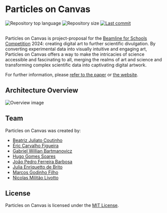 # Particles on Canvas

<div align="start">
  <img src="https://img.shields.io/github/languages/top/ojpbarbosa/particles-on-canvas.svg" alt="Repository top language">
  <img src="https://img.shields.io/github/repo-size/ojpbarbosa/particles-on-canvas.svg" alt="Repository size">
  <a href="https://github.com/ojpbarbosa/particles-on-canvas/commits">
    <img src="https://img.shields.io/github/last-commit/ojpbarbosa/particles-on-canvas.svg" alt="Last commit">
  </a>
</div>

<br />

Particles on Canvas is project-proposal for the [Beamline for Schools Competition](https://beamlineforschools.cern) 2024: creating digital art to further scientific divulgation. By converting experimental data into visually intuitive and engaging art, Particles on Canvas offers a way to make the intricacies of science accessible and fascinating to all, merging the realms of art and science and transforming complex scientific data into captivating digital artwork.

For further information, please [refer to the paper](https://particles-on-canvas.vercel.app/paper) or [the website](https://particles-on-canvas.vercel.app).

## Architecture Overview

![Overview image](https://github.com/ojpbarbosa/particles-on-canvas/assets/79005271/65bfc580-48df-40a5-bfff-cb5274bf8c21)

## Team
Particles on Canvas was created by:
- [Beatriz Juliato Coutinho](https://github.com/biaacoutinho)
- [Éric Carvalho Figueira](https://github.com/eric-figueira)
- [Gabriel Willian Bartmanovicz](https://github.com/obielwb)
- [Hugo Gomes Soares](https://github.com/Miojodetomat)
- [João Pedro Ferreira Barbosa](https://github.com/ojpbarbosa)
- [Julia Enriquetto de Brito](https://github.com/juliaenriquetto)
- [Marcos Godinho Filho](https://github.com/Marcos-Godinho-Filho)
- [Nicolas Militão Livotto](https://github.com/nimilitao)

## License
Particles on Canvas is licensed under the [MIT License](https://github.com/ojpbarbosa/particles-on-canvas/blob/main/LICENSE).

